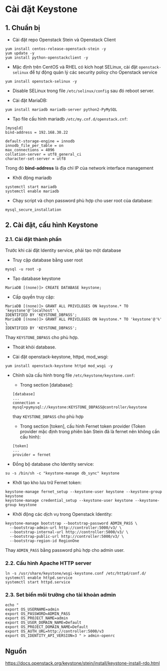 # Cài đặt Keystone

## 1. Chuẩn bị

- Cài đặt repo Openstack Stein và Openstack Client

```
yum install centos-release-openstack-stein -y
yum update -y
yum install python-openstackclient -y
```

- Mặc định trên CentOS và RHEL có kích hoạt SELinux, cài đặt `openstack-selinux` để tự động quản lý các security policy cho Openstack service

```
yum install openstack-selinux -y
```

- Disable SELinux trong file `/etc/selinux/config` sau đó reboot server.

- Cài đặt MariaDB:

```
yum install mariadb mariadb-server python2-PyMySQL
```

- Tạo file cấu hình mariadb `/etc/my.cnf.d/openstack.cnf`:

```
[mysqld]
bind-address = 192.168.30.22

default-storage-engine = innodb
innodb_file_per_table = on
max_connections = 4096
collation-server = utf8_general_ci
character-set-server = utf8
```

Trong đó **bind-address** là địa chỉ IP của network interface management

- Khởi động mariadb

```
systemctl start mariadb
systemctl enable mariadb
```

- Chạy script và chọn password phù hợp cho user root của database:

```
mysql_secure_installation
```

## 2. Cài đặt, cấu hình Keystone

### 2.1. Cài đặt thành phần

Trước khi cài đặt Identity service, phải tạo một database

- Truy cập database bằng user root

```
mysql -u root -p
```

- Tạo database keystone

```
MariaDB [(none)]> CREATE DATABASE keystone;
```

- Cấp quyền truy cập:

```
MariaDB [(none)]> GRANT ALL PRIVILEGES ON keystone.* TO 'keystone'@'localhost' \
IDENTIFIED BY 'KEYSTONE_DBPASS';
MariaDB [(none)]> GRANT ALL PRIVILEGES ON keystone.* TO 'keystone'@'%' \
IDENTIFIED BY 'KEYSTONE_DBPASS';
```

Thay `KEYSTONE_DBPASS` cho phù hợp.

- Thoát khỏi database.

- Cài đặt openstack-keystone, httpd, mod_wsgi:

```
yum install openstack-keystone httpd mod_wsgi -y
```

- Chỉnh sửa cấu hình trong file `/etc/keystone/keystone.conf`:

	- Trong section [database]:
	
	```
	[database]
	...
	connection = mysql+pymysql://keystone:KEYSTONE_DBPASS@controller/keystone
	```
	thay `KEYSTONE_DBPASS` cho phù hợp
	
	- Trong section [token], cấu hình Fernet token provider (Token provider mặc định trong phiên bản Stein đã là fernet nên không cần cấu hình):
	
	```
	[token]
	...
	provider = fernet
	```
	
- Đồng bộ database cho Identity service:

```
su -s /bin/sh -c "keystone-manage db_sync" keystone
```

- Khởi tạo kho lưu trữ Fernet token:

```
keystone-manage fernet_setup --keystone-user keystone --keystone-group keystone
keystone-manage credential_setup --keystone-user keystone --keystone-group keystone
```

- Khởi động các dịch vụ trong Openstack Identity:

```
keystone-manage bootstrap --bootstrap-password ADMIN_PASS \
  --bootstrap-admin-url http://controller:5000/v3/ \
  --bootstrap-internal-url http://controller:5000/v3/ \
  --bootstrap-public-url http://controller:5000/v3/ \
  --bootstrap-region-id RegionOne
```

Thay `ADMIN_PASS` bằng password phù hợp cho admin user.

### 2.2. Cấu hình Apache HTTP server

```
ln -s /usr/share/keystone/wsgi-keystone.conf /etc/httpd/conf.d/
systemctl enable httpd.service
systemctl start httpd.service
```

### 2.3. Set biến môi trường cho tài khoản admin

```
echo "
export OS_USERNAME=admin
export OS_PASSWORD=ADMIN_PASS
export OS_PROJECT_NAME=admin
export OS_USER_DOMAIN_NAME=Default
export OS_PROJECT_DOMAIN_NAME=Default
export OS_AUTH_URL=http://controller:5000/v3
export OS_IDENTITY_API_VERSION=3 " > admin-openrc
```

## Nguồn

https://docs.openstack.org/keystone/stein/install/keystone-install-rdo.html